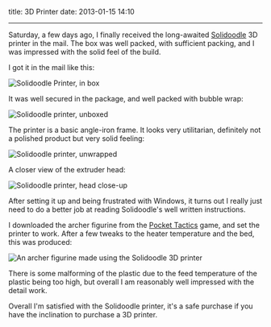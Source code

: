 title: 3D Printer
date: 2013-01-15 14:10

---

Saturday, a few days ago, I finally received the long-awaited [Solidoodle](http://solidoodle.com/) 3D
printer in the mail. The box was well packed, with sufficient packing, and I was impressed with the
solid feel of the build.

I got it in the mail like this:

![Solidoodle Printer, in box](/content/images/3d-printer/in-box.jpg)

It was well secured in the package, and well packed with bubble wrap:

![Solidoodle printer, unboxed](/content/images/3d-printer/bubble-wrap.jpg)

The printer is a basic angle-iron frame. It looks very utilitarian, definitely not a
polished product but very solid feeling:

![Solidoodle printer, unwrapped](/content/images/3d-printer/angle-iron.jpg)

A closer view of the extruder head:

![Solidoodle printer, head close-up](/content/images/3d-printer/extruder-head.jpg)

After setting it up and being frustrated with Windows, it turns out I really just need to do a better
job at reading Solidoodle's well written instructions.

I downloaded the archer figurine from the [Pocket Tactics](http://www.thingiverse.com/thing:41740) game,
and set the printer to work. After a few tweaks to the heater temperature and the bed, this was produced:

![An archer figurine made using the Solidoodle 3D printer](/content/images/3d-printer/archer.jpg)

There is some malforming of the plastic due to the feed temperature of the plastic being too high, but
overall I am reasonably well impressed with the detail work.

Overall I'm satisfied with the Solidoodle printer, it's a safe purchase if you have
the inclination to purchase a 3D printer.
